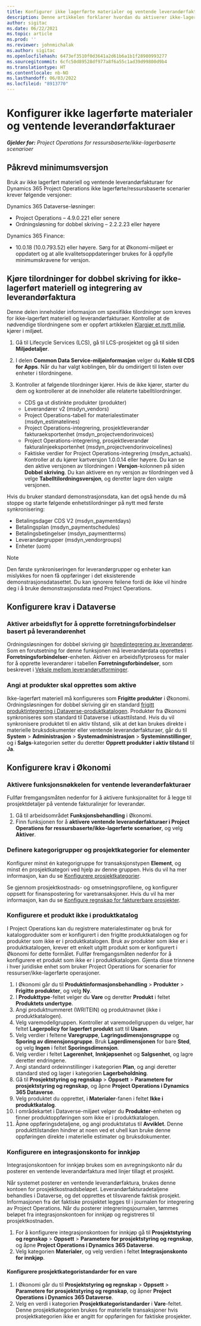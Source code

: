 ```yaml
---
title: Konfigurer ikke lagerførte materialer og ventende leverandørfakturaer
description: Denne artikkelen forklarer hvordan du aktiverer ikke-lagerførte materialer og ventende leverandørfakturaer.
author: sigitac
ms.date: 06/22/2021
ms.topic: article
ms.prod: ''
ms.reviewer: johnmichalak
ms.author: sigitac
ms.openlocfilehash: 6473ef3510f0d3641a2d61b6a1b1f28980993277
ms.sourcegitcommit: 6cfc50d89528df977a8f6a55c1ad39d99800d9b4
ms.translationtype: HT
ms.contentlocale: nb-NO
ms.lasthandoff: 06/03/2022
ms.locfileid: "8913770"
---
```

# <a name="configure-non-stocked-materials-and-pending-vendor-invoices"></a>Konfigurer ikke lagerførte materialer og ventende leverandørfakturaer

_**Gjelder for:** Project Operations for ressursbaserte/ikke-lagerbaserte scenarioer_

## <a name="minimum-version-requirement"></a>Påkrevd minimumsversjon

Bruk av ikke lagerført materiell og ventende leverandørfakturaer for Dynamics 365 Project Operations ikke lagerførte/ressursbaserte scenarier krever følgende versjoner:

Dynamics 365 Dataverse-løsninger:

- Project Operations – 4.9.0.221 eller senere
- Ordningsløsning for dobbel skriving – 2.2.2.23 eller høyere

Dynamics 365 Finance:
- 10.0.18 (10.0.793.52) eller høyere. Sørg for at Økonomi-miljøet er oppdatert og at alle kvalitetsoppdateringer brukes for å oppfylle minimumskravene for versjon.

## <a name="run-dual-write-maps-for-non-stocked-materials-and-vendor-invoice-integration"></a>Kjøre tilordninger for dobbel skriving for ikke-lagerført materiell og integrering av leverandørfaktura

Denne delen inneholder informasjon om spesifikke tilordninger som kreves for ikke-lagerført materiell og leverandørfakturaer. Kontroller at de nødvendige tilordningene som er oppført artikkelen [Klargjør et nytt miljø](../environment/resource-provision-new-environment.md#run-project-operations-dual-write-maps), kjører i miljøet.

1. Gå til Lifecycle Services (LCS), gå til LCS-prosjektet og gå til siden **Miljødetaljer**.
2. I delen **Common Data Service-miljøinformasjon** velger du **Koble til CDS for Apps**. Når du har valgt koblingen, blir du omdirigert til listen over enheter i tilordningene.
3. Kontroller at følgende tilordninger kjører. Hvis de ikke kjører, starter du dem og kontrollerer at de inneholder alle relaterte tabelltilordninger.

    - CDS ga ut distinkte produkter (produkter)
    - Leverandører v2 (msdyn_vendors)
    - Project Operations-tabell for materialestimater (msdyn_estimatelines)
    - Project Operations-integrering, prosjektleverandør fakturaeksportenhet (msdyn_projectvendorinvoices)
    - Project Operations-integrering, prosjektleverandør fakturalinjeeksportenhet (msdyn_projectvendorinvoicelines)
    - Faktiske verdier for Project Operations-integrering (msdyn_actuals). Kontroller at du kjører kartversjon 1.0.0.14 eller høyere. Du kan se den aktive versjonen av tilordningen i **Versjon**-kolonnen på siden **Dobbel skriving**. Du kan aktivere en ny versjon av tilordningen ved å velge **Tabelltilordningsversjon**, og deretter lagre den valgte versjonen.

Hvis du bruker standard demonstrasjonsdata, kan det også hende du må stoppe og starte følgende enhetstilordninger på nytt med første synkronisering:
  - Betalingsdager CDS V2 (msdyn_paymentdays)
  - Betalingsplan (msdyn_paymentschedules)
  - Betalingsbetingelser (msdyn_paymentterms)
  - Leverandørgrupper (msdyn_vendorgroups)
  - Enheter (uom)

> [!NOTE]
> Den første synkroniseringen for leverandørgrupper og enheter kan mislykkes for noen få oppføringer i det eksisterende demonstrasjonsdatasettet. Du kan ignorere feilene fordi de ikke vil hindre deg i å bruke demonstrasjonsdata med Project Operations.

## <a name="configure-prerequisites-in-dataverse"></a>Konfigurere krav i Dataverse

### <a name="activate-workflow-to-create-accounts-based-on-vendor-entity"></a>Aktiver arbeidsflyt for å opprette forretningsforbindelser basert på leverandørenhet

Ordningsløsningen for dobbel skriving gir [hovedintegrering av leverandører](/dynamics365/fin-ops-core/dev-itpro/data-entities/dual-write/vendor-mapping). Som en forutsetning for denne funksjonen må leverandørdata opprettes i **Forretningsforbindelser**-enheten. Aktiver en arbeidsflytprosess for maler for å opprette leverandører i tabellen **Forretningsforbindelser**, som beskrevet i [Veksle mellom leverandørutforminger](/dynamics365/fin-ops-core/dev-itpro/data-entities/dual-write/vendor-switch).

### <a name="set-products-to-be-created-as-active"></a>Angi at produkter skal opprettes som aktive

Ikke-lagerført materiell må konfigureres som **Frigitte produkter** i Økonomi. Ordningsløsningen for dobbel skriving gir en standard [frigitt produktintegrering i Dataverse-produktkatalogen](/dynamics365/fin-ops-core/dev-itpro/data-entities/dual-write/product-mapping). Produkter fra Økonomi synkroniseres som standard til Dataverse i utkasttilstand. Hvis du vil synkronisere produktet til en aktiv tilstand, slik at det kan brukes direkte i materielle bruksdokumenter eller ventende leverandørfakturaer, går du til **System** > **Administrasjon** > **Systemadministrasjon** > **Systeminnstillinger**, og i **Salgs**-kategorien setter du deretter **Opprett produkter i aktiv tilstand** til **Ja**.

## <a name="configure-prerequisites-in-finance"></a>Konfigurere krav i Økonomi

### <a name="enable-the-feature-key-for-pending-vendor-invoices"></a>Aktivere funksjonsnøkkelen for ventende leverandørfakturaer

Fullfør fremgangsmåten nedenfor for å aktivere funksjonalitet for å legge til prosjektdetaljer på ventende fakturalinjer for leverandør.

1. Gå til arbeidsområdet **Funksjonsbehandling** i Økonomi.
2. Finn funksjonen for å **aktivere ventende leverandørfakturaer i Project Operations for ressursbaserte/ikke-lagerførte scenarioer**, og velg **Aktiver**.

### <a name="define-category-groups-and-project-categories-for-items"></a>Definere kategorigrupper og prosjektkategorier for elementer

Konfigurer minst én kategorigruppe for transaksjonstypen **Element**, og minst én prosjektkategori ved hjelp av denne gruppen. Hvis du vil ha mer informasjon, kan du se [Konfigurere prosjektkategorier](../project-accounting/configure-project-categories.md#category-groups).

Se gjennom prosjektkostnads- og omsetningsprofilene, og konfigurer oppsett for finanspostering for varetransaksjoner. Hvis du vil ha mer informasjon, kan du se [Konfigure regnskap for fakturerbare prosjekter](../project-accounting/configure-accounting-billable-projects.md).

### <a name="set-up-a-write-in-product"></a>Konfigurere et produkt ikke i produktkatalog

I Project Operations kan du registrere materialestimater og bruk for katalogprodukter som er konfigurert i den frigitte produktkatalogen og for produkter som ikke er i produktkatalogen. Bruk av produkter som ikke er i produktkatalogen, krever ett enkelt utgitt produkt som er konfigurert i Økonomi for dette formålet. Fullfør fremgangsmåten nedenfor for å konfigurere et produkt som ikke er i produktkatalogen. Gjenta disse trinnene i hver juridiske enhet som bruker Project Operations for scenarier for ressurser/ikke-lagerførte operasjoner.

1. I Økonomi går du til **Produktinformasjonsbehandling** > **Produkter** > **Frigitte produkter**, og velg **Ny**.
2. I **Produkttype**-feltet velger du **Vare** og deretter **Produkt** i feltet **Produktets undertype**.
3. Angi produktnummeret (WRITEIN) og produktnavnet (ikke i produktkatalogen).
4. Velg varemodellgruppen. Kontroller at varemodellgruppen du velger, har feltet **Lagerpolicy for lagerført produkt** satt til **Usann**.
5. Velg verdier i feltene **Varegruppe**, **Lagringsdimensjonsgruppe** og **Sporing av dimensjonsgruppe**. Bruk **Lagerdimensjonen** for bare **Sted**, og velg **Ingen** i feltet **Sporingsdimensjon**.
6. Velg verdier i feltet **Lagerenhet**, **Innkjøpsenhet** og **Salgsenhet**, og lagre deretter endringene.
7. Angi standard ordeinnstillinger i kategorien **Plan**, og angi deretter standard sted og lager i kategorien **Lagerbeholdning**.
8. Gå til **Prosjektstyring og regnskap** > **Oppsett** > **Parametere for prosjektstyring og regnskap**, og åpne **Project Operations i Dynamics 365 Dataverse**. 
9. Velg produktet du opprettet, i **Materialer**-fanen i feltet **Ikke i produktkatalog**.
10. I områdekartet i Dataverse-miljøet velger du **Produkter**-enheten og finner produktoppføringen som ikke er i produktkatalogen. 
11. Åpne oppføringsdetaljene, og angi produktstatus til **Avviklet**. Denne produkttilstanden hindrer at noen ved et uhell kan bruke denne oppføringen direkte i materielle estimater og bruksdokumenter.

### <a name="set-up-a-procurement-integration-account"></a>Konfigurere en integrasjonskonto for innkjøp

Integrasjonskontoen for innkjøp brukes som en avregningskonto når du posterer en ventende leverandørfaktura med linjer tillagt et prosjekt.

Når systemet posterer en ventende leverandørfaktura, brukes denne kontoen for prosjektkostnadsbeløpet. Leverandørfakturadetaljene behandles i Dataverse, og det opprettes et tilsvarende faktisk prosjekt. Informasjonen fra det faktiske prosjektet legges til i journalen for integrering av Project Operations. Når du posterer integreringsjournalen, tømmes beløpet fra integrasjonskontoen for innkjøp og registreres til prosjektkostnaden.

1. For å konfigurere integrasjonskontoen for innkjøp gå til **Prosjektstyring og regnskap** > **Oppsett** > **Parametere for prosjektstyring og regnskap**, og åpne **Project Operations i Dynamics 365 Dataverse**. 
2. Velg kategorien **Materialer**, og velg verdien i feltet **Integrasjonskonto for innkjøp**.

#### <a name="set-up-project-category-defaults-for-an-item"></a>Konfigurere prosjektkategoristandarder for en vare

1. I Økonomi går du til **Prosjektstyring og regnskap** > **Oppsett** > **Parametere for prosjektstyring og regnskap**, og åpner **Project Operations i Dynamics 365 Dataverse**. 
2. Velg en verdi i kategorien **Prosjektkategoristandarder** i **Vare**-feltet. Denne prosjektkategorien brukes for materielle transaksjoner hvis prosjektkategorien ikke er angitt for oppføringen for faktiske prosjekter.
